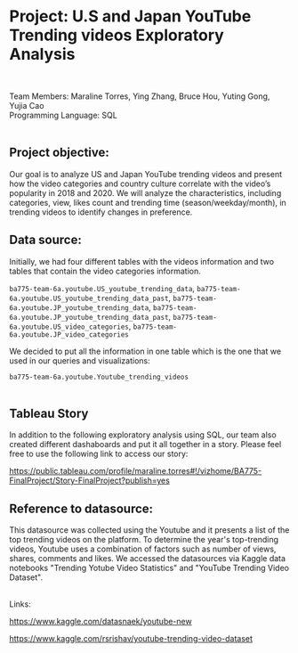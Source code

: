 <h1> Project: U.S and Japan YouTube Trending videos Exploratory Analysis </h1> <br>

Team Members: Maraline Torres, Ying Zhang, Bruce Hou, Yuting Gong, Yujia Cao <br>
Programming Language: SQL<br><br>



<h2>Project objective: </h2>
    
Our goal is to analyze US and Japan YouTube trending videos and present how the video categories and country culture correlate with the video’s popularity in 2018 and 2020. 
We will analyze the characteristics, including categories, view, likes count and trending time (season/weekday/month), in trending 
videos to identify changes in preference. 



<h2> Data source:</h2>

Initially, we had four different tables with the videos information and two tables that contain the video categories information. <br/>


`ba775-team-6a.youtube.US_youtube_trending_data`,
`ba775-team-6a.youtube.US_youtube_trending_data_past`,
`ba775-team-6a.youtube.JP_youtube_trending_data`,
`ba775-team-6a.youtube.JP_youtube_trending_data_past`,
`ba775-team-6a.youtube.US_video_categories`,
`ba775-team-6a.youtube.JP_video_categories`

We decided to put all the information in one table which is the one that we used in our queries and visualizations:<br/>

`ba775-team-6a.youtube.Youtube_trending_videos`<br/><br/>

<h2> Tableau Story  </h2>

In addition to the following exploratory analysis using SQL, our team also created different dashaboards and put it all together in a story. Please feel free to use the following link to access our story: 

https://public.tableau.com/profile/maraline.torres#!/vizhome/BA775-FinalProject/Story-FinalProject?publish=yes


<h2> Reference to datasource:</h2>

This datasource was collected using the Youtube  and it presents a list of the top trending videos on the platform. To determine the year's top-trending videos, Youtube uses a combination of factors such as number of views, shares, comments and likes. We accessed the datasources via Kaggle data notebooks  "Trending Yotube Video Statistics" and "YouTube Trending Video Dataset". <br/><br/>


Links: <br/>

https://www.kaggle.com/datasnaek/youtube-new<br/>


https://www.kaggle.com/rsrishav/youtube-trending-video-dataset<br/>
